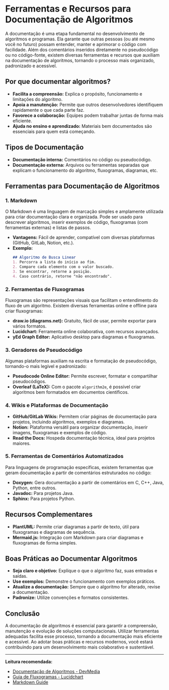 
# Ferramentas e Recursos para Documentação de Algoritmos

A documentação é uma etapa fundamental no desenvolvimento de algoritmos e programas. Ela garante que outras pessoas (ou até mesmo você no futuro) possam entender, manter e aprimorar o código com facilidade. Além dos comentários inseridos diretamente no pseudocódigo ou no código-fonte, existem diversas ferramentas e recursos que auxiliam na documentação de algoritmos, tornando o processo mais organizado, padronizado e acessível.

## Por que documentar algoritmos?

- **Facilita a compreensão:** Explica o propósito, funcionamento e limitações do algoritmo.
- **Apoia a manutenção:** Permite que outros desenvolvedores identifiquem rapidamente o que cada parte faz.
- **Favorece a colaboração:** Equipes podem trabalhar juntas de forma mais eficiente.
- **Ajuda no ensino e aprendizado:** Materiais bem documentados são essenciais para quem está começando.

## Tipos de Documentação

- **Documentação interna:** Comentários no código ou pseudocódigo.
- **Documentação externa:** Arquivos ou ferramentas separadas que explicam o funcionamento do algoritmo, fluxogramas, diagramas, etc.

## Ferramentas para Documentação de Algoritmos

### 1. **Markdown**

O Markdown é uma linguagem de marcação simples e amplamente utilizada para criar documentação clara e organizada. Pode ser usado para descrever algoritmos, inserir exemplos de código, fluxogramas (com ferramentas externas) e listas de passos.

- **Vantagens:** Fácil de aprender, compatível com diversas plataformas (GitHub, GitLab, Notion, etc.).
- **Exemplo:**  
  ```markdown
  ## Algoritmo de Busca Linear
  1. Percorra a lista do início ao fim.
  2. Compare cada elemento com o valor buscado.
  3. Se encontrar, retorne a posição.
  4. Caso contrário, retorne "não encontrado".
  ```

### 2. **Ferramentas de Fluxogramas**

Fluxogramas são representações visuais que facilitam o entendimento do fluxo de um algoritmo. Existem diversas ferramentas online e offline para criar fluxogramas:

- **draw.io (diagrams.net):** Gratuito, fácil de usar, permite exportar para vários formatos.
- **Lucidchart:** Ferramenta online colaborativa, com recursos avançados.
- **yEd Graph Editor:** Aplicativo desktop para diagramas e fluxogramas.

### 3. **Geradores de Pseudocódigo**

Algumas plataformas auxiliam na escrita e formatação de pseudocódigo, tornando-o mais legível e padronizado:

- **Pseudocode Online Editor:** Permite escrever, formatar e compartilhar pseudocódigos.
- **Overleaf (LaTeX):** Com o pacote `algorithm2e`, é possível criar algoritmos bem formatados em documentos científicos.

### 4. **Wikis e Plataformas de Documentação**

- **GitHub/GitLab Wikis:** Permitem criar páginas de documentação para projetos, incluindo algoritmos, exemplos e diagramas.
- **Notion:** Plataforma versátil para organizar documentação, inserir imagens, fluxogramas e exemplos de código.
- **Read the Docs:** Hospeda documentação técnica, ideal para projetos maiores.

### 5. **Ferramentas de Comentários Automatizados**

Para linguagens de programação específicas, existem ferramentas que geram documentação a partir de comentários estruturados no código:

- **Doxygen:** Gera documentação a partir de comentários em C, C++, Java, Python, entre outros.
- **Javadoc:** Para projetos Java.
- **Sphinx:** Para projetos Python.

## Recursos Complementares

- **PlantUML:** Permite criar diagramas a partir de texto, útil para fluxogramas e diagramas de sequência.
- **Mermaid.js:** Integração com Markdown para criar diagramas e fluxogramas de forma simples.

## Boas Práticas ao Documentar Algoritmos

- **Seja claro e objetivo:** Explique o que o algoritmo faz, suas entradas e saídas.
- **Use exemplos:** Demonstre o funcionamento com exemplos práticos.
- **Atualize a documentação:** Sempre que o algoritmo for alterado, revise a documentação.
- **Padronize:** Utilize convenções e formatos consistentes.

## Conclusão

A documentação de algoritmos é essencial para garantir a compreensão, manutenção e evolução de soluções computacionais. Utilizar ferramentas adequadas facilita esse processo, tornando a documentação mais eficiente e acessível. Ao adotar boas práticas e recursos modernos, você estará contribuindo para um desenvolvimento mais colaborativo e sustentável.

---
**Leitura recomendada:**  
- [Documentação de Algoritmos - DevMedia](https://www.devmedia.com.br/documentacao-de-algoritmos/18536)
- [Guia de Fluxogramas - Lucidchart](https://www.lucidchart.com/pages/pt/fluxograma)
- [Markdown Guide](https://www.markdownguide.org/)
```
